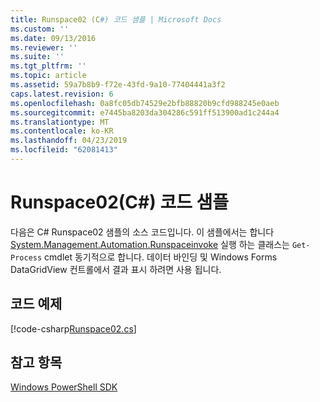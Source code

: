 ```yaml
---
title: Runspace02 (C#) 코드 샘플 | Microsoft Docs
ms.custom: ''
ms.date: 09/13/2016
ms.reviewer: ''
ms.suite: ''
ms.tgt_pltfrm: ''
ms.topic: article
ms.assetid: 59a7b8b9-f72e-43fd-9a10-77404441a3f2
caps.latest.revision: 6
ms.openlocfilehash: 0a8fc05db74529e2bfb88820b9cfd988245e0aeb
ms.sourcegitcommit: e7445ba8203da304286c591ff513900ad1c244a4
ms.translationtype: MT
ms.contentlocale: ko-KR
ms.lasthandoff: 04/23/2019
ms.locfileid: "62081413"
---
```

# <a name="runspace02-c-code-sample"></a>Runspace02(C#) 코드 샘플

다음은 C# Runspace02 샘플의 소스 코드입니다. 이 샘플에서는 합니다 [System.Management.Automation.Runspaceinvoke](/dotnet/api/System.Management.Automation.RunspaceInvoke) 실행 하는 클래스는 `Get-Process` cmdlet 동기적으로 합니다. 데이터 바인딩 및 Windows Forms DataGridView 컨트롤에서 결과 표시 하려면 사용 됩니다.

## <a name="code-sample"></a>코드 예제

[!code-csharp[Runspace02.cs](../../powershell-sdk-samples/SDK-2.0/csharp/Runspace02/Runspace02.cs#L11-L82 "Runspace02.cs")]

## <a name="see-also"></a>참고 항목

[Windows PowerShell SDK](../windows-powershell-reference.md)